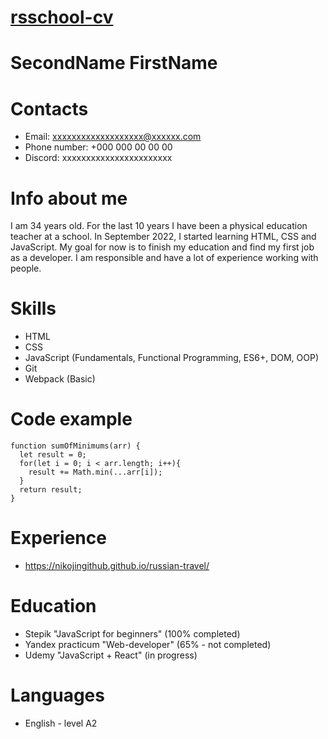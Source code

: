 # [rsschool-cv](https://nikojingithub.github.io/rsschool-cv/)
# **SecondName FirstName**
# **Contacts**
* Email: xxxxxxxxxxxxxxxxxxx@xxxxxx.com
* Phone number: +000 000 00 00 00 
* Discord: xxxxxxxxxxxxxxxxxxxxxxx
# **Info about me**
I am 34 years old. For the last 10 years I have been a physical education teacher at a school. In September 2022, I started learning HTML, CSS and JavaScript. My goal for now is to finish my education and find my first job as a developer. I am responsible and have a lot of experience working with people.
# **Skills**
* HTML
* CSS
* JavaScript (Fundamentals, Functional Programming, ES6+, DOM, OOP)
* Git
* Webpack (Basic)

# **Code example**
```
function sumOfMinimums(arr) {
  let result = 0;
  for(let i = 0; i < arr.length; i++){
    result += Math.min(...arr[i]);
  }
  return result;  
}
```
# **Experience**
* https://nikojingithub.github.io/russian-travel/
# **Education**
* Stepik "JavaScript for beginners" (100% completed)
* Yandex practicum "Web-developer" (65% - not completed)
* Udemy "JavaScript + React" (in progress)
# **Languages**
* English - level A2 